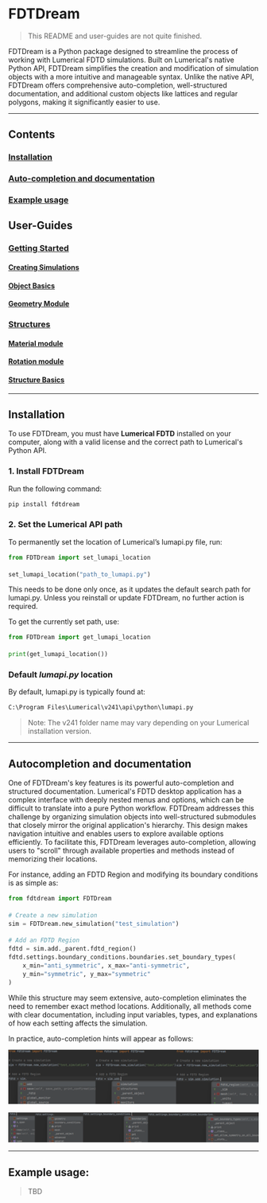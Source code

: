 # FDTDream

> This README and user-guides are not quite finished.

FDTDream is a Python package designed to streamline the process of working with Lumerical FDTD simulations. Built on Lumerical's native Python API, FDTDream simplifies the creation and modification of simulation objects with a more intuitive and manageable syntax. Unlike the native API, FDTDream offers comprehensive auto-completion, well-structured documentation, and additional custom objects like lattices and regular polygons, making it significantly easier to use.

---

## Contents
### [Installation](#installation)
### [Auto-completion and documentation](#autocompletion-and-documentation)
### [Example usage](#example-usage)


## User-Guides
### [Getting Started](User_Manual/Getting%20started)
#### [Creating Simulations](User_Manual/Getting%20started/Creating_simulations.md)
#### [Object Basics](User_Manual/Getting%20started/Object_basics.md)
#### [Geometry Module](User_Manual/Getting%20started/Geometry%20module.md)
### [Structures](User_Manual/Structures)
#### [Material module](User_Manual/Structures/Material%20module.md)
#### [Rotation module](User_Manual/Structures/Material%20module.md)
#### [Structure Basics](User_Manual/Structures/Structure%20basics.md)

---
## Installation  

To use FDTDream, you must have **Lumerical FDTD** installed on your computer, along with a valid license and the correct path to Lumerical's Python API.  

### 1. Install FDTDream  
Run the following command:  
```cmd
pip install fdtdream
```

### 2. Set the Lumerical API path
To permanently set the location of Lumerical’s lumapi.py file, run:
```python
from FDTDream import set_lumapi_location

set_lumapi_location("path_to_lumapi.py")
```
This needs to be done only once, as it updates the default search path for lumapi.py. Unless you reinstall or update FDTDream, no further action is required.

To get the currently set path, use:
```python
from FDTDream import get_lumapi_location

print(get_lumapi_location())
```

### Default *lumapi.py* location
By default, lumapi.py is typically found at:
```cmd
C:\Program Files\Lumerical\v241\api\python\lumapi.py
```
> Note: The v241 folder name may vary depending on your Lumerical installation version.

---
## Autocompletion and documentation
One of FDTDream's key features is its powerful auto-completion and structured documentation. Lumerical's FDTD desktop application has a complex interface with deeply nested menus and options, which can be difficult to translate into a pure Python workflow. FDTDream addresses this challenge by organizing simulation objects into well-structured submodules that closely mirror the original application's hierarchy. This design makes navigation intuitive and enables users to explore available options efficiently. To facilitate this, FDTDream leverages auto-completion, allowing users to "scroll" through available properties and methods instead of memorizing their locations.

For instance, adding an FDTD Region and modifying its boundary conditions is as simple as:

```python
from fdtdream import FDTDream

# Create a new simulation
sim = FDTDream.new_simulation("test_simulation")

# Add an FDTD Region
fdtd = sim.add._parent.fdtd_region()
fdtd.settings.boundary_conditions.boundaries.set_boundary_types(
    x_min="anti_symmetric", x_max="anti-symmetric",
    y_min="symmetric", y_max="symmetric"
)
```

While this structure may seem extensive, auto-completion eliminates the need to remember exact method locations. Additionally, all methods come with clear documentation, including input variables, types, and explanations of how each setting affects the simulation.

In practice, auto-completion hints will appear as follows:

![image](readme_images/auto_completion/2.png)

![image](readme_images/auto_completion/3.png)

---

## Example usage:

> TBD


